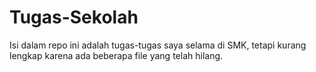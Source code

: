 # Tugas-Sekolah
Isi dalam repo ini adalah tugas-tugas saya selama di SMK, tetapi kurang lengkap karena ada beberapa file yang telah hilang.
